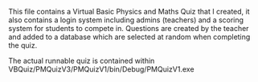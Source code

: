This file contains a Virtual Basic Physics and Maths Quiz that I created, it also contains a login system including admins (teachers) and a scoring system for students to compete in. Questions are created by the teacher and added to a database which are selected at random when completing the quiz.

The actual runnable quiz is contained within VBQuiz/PMQuizV3/PMQuizV1/bin/Debug/PMQuizV1.exe

